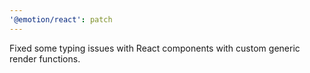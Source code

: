 ```yaml
---
'@emotion/react': patch
---
```


Fixed some typing issues with React components with custom generic render functions.
